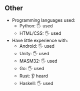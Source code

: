 ## Other

- Programming languages used:
  - Python: 🖐️ used
  - HTML/CSS: 🖐️ used
- Have little experience with:
  - Android: 🖐️ used
  - Unity: 🖐️ used
  - MASM32: 🖐️ used
  - Go: 🖐️ used
  - Rust: 👂 heard
  - Haskell: 🖐️ used
